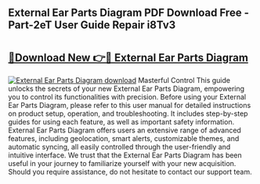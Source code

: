 ## External Ear Parts Diagram PDF Download Free - Part-2eT User Guide Repair i8Tv3

# <h2><a href="http://dfhplan.blite.top/?on=External+Ear+Parts+Diagram">🔗Download New 👉🔴 External Ear Parts Diagram</a></h2>

[![External Ear Parts Diagram download](https://i.imgur.com/lujVjoI.png)](http://dfhplan.blite.top/?on=External+Ear+Parts+Diagram)
Masterful Control This guide unlocks the secrets of your new External Ear Parts Diagram, empowering you to control its functionalities with precision. Before using your External Ear Parts Diagram, please refer to this user manual for detailed instructions on product setup, operation, and troubleshooting. It includes step-by-step guides for using each feature, as well as important safety information. External Ear Parts Diagram offers users an extensive range of advanced features, including geolocation, smart alerts, customizable themes, and automatic syncing, all easily controlled through the user-friendly and intuitive interface. We trust that the External Ear Parts Diagram has been useful in your journey to familiarize yourself with your new acquisition. Should you require assistance, do not hesitate to contact our support team.
